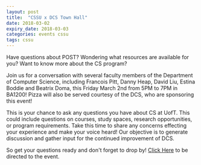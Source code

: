 ```yaml
---
layout: post
title:  "CSSU x DCS Town Hall"
date: 2018-03-02
expiry_date: 2018-03-03
categories: events cssu
tags: cssu
---
```


Have questions about POST? Wondering what resources are available for you? Want to know more about the CS program?

Join us for a conversation with several faculty members of the Department of Computer Science, including Francois Pitt, Danny Heap, David Liu, Estina Boddie and Beatrix Doma, this Friday March 2nd from 5PM to 7PM in BA1200! Pizza will also be served courtesy of the DCS, who are sponsoring this event! 

This is your chance to ask any questions you have about CS at UofT. This could include questions on courses, study spaces, research opportunities, or program requirements. Take this time to share any concerns effecting your experience and make your voice heard! Our objective is to generate discussion and gather input for the continued improvement of DCS. 

So get your questions ready and don't forget to drop by!
[Click Here](https://www.facebook.com/events/782684001933439/?ti=cl) to be directed to the event.